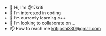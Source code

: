 - 👋 Hi, I’m @17kriti
- 👀 I’m interested in coding
- 🌱 I’m currently learning c++
- 💞️ I’m looking to collaborate on ...
- 📫 How to reach me kritijoshi330@gmail.com

<!---
17kriti/17kriti is a ✨ special ✨ repository because its `README.md` (this file) appears on your GitHub profile.
You can click the Preview link to take a look at your changes.
--->
